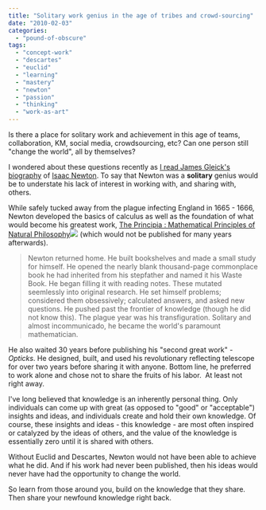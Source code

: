 ```yaml
---
title: "Solitary work genius in the age of tribes and crowd-sourcing"
date: "2010-02-03"
categories: 
  - "pound-of-obscure"
tags: 
  - "concept-work"
  - "descartes"
  - "euclid"
  - "learning"
  - "mastery"
  - "newton"
  - "passion"
  - "thinking"
  - "work-as-art"
---
```


Is there a place for solitary work and achievement in this age of teams, collaboration, KM, social media, crowdsourcing, etc? Can one person still "change the world", all by themselves?

I wondered about these questions recently as [I read James Gleick's biography](http://blog.gbrettmiller.com/james-gleicks-isaac-newton-a-great-intro/) of [Isaac Newton](http://www.amazon.com/gp/product/1400032954?ie=UTF8&tag=gbrettmiller-20&link_code=as3&camp=211189&creative=373489&creativeASIN=1400032954). To say that Newton was a **solitary** genius would be to understate his lack of interest in working with, and sharing with, others.

While safely tucked away from the plague infecting England in 1665 - 1666, Newton developed the basics of calculus as well as the foundation of what would become his greatest work, [The Principia : Mathematical Principles of Natural Philosophy](http://www.amazon.com/gp/product/0520088174?ie=UTF8&tag=gbrettmiller-20&linkCode=as2&camp=1789&creative=9325&creativeASIN=0520088174)![](http://www.assoc-amazon.com/e/ir?t=gbrettmiller-20&l=as2&o=1&a=0520088174) (which would not be published for many years afterwards).

> Newton returned home. He built bookshelves and made a small study for himself. He opened the nearly blank thousand-page commonplace book he had inherited from his stepfather and named it his Waste Book. He began filling it with reading notes. These mutated seemlessly into original research. He set himself problems; considered them obsessively; calculated answers, and asked new questions. He pushed past the frontier of knowledge (though he did not know this). The plague year was his transfiguration. Solitary and almost incommunicado, he became the world's paramount mathematician.

He also waited 30 years before publishing his "second great work" - _Opticks_. He designed, built, and used his revolutionary reflecting telescope for over two years before sharing it with anyone. Bottom line, he preferred to work alone and chose not to share the fruits of his labor.  At least not right away.

I've long believed that knowledge is an inherently personal thing. Only individuals can come up with great (as opposed to "good" or "acceptable") insights and ideas, and individuals create and hold their own knowledge. Of course, these insights and ideas - this knowledge - are most often inspired or catalyzed by the ideas of others, and the value of the knowledge is essentially zero until it is shared with others.

Without Euclid and Descartes, Newton would not have been able to achieve what he did. And if his work had never been published, then his ideas would never have had the opportunity to change the world.

So learn from those around you, build on the knowledge that they share. Then share your newfound knowledge right back.
